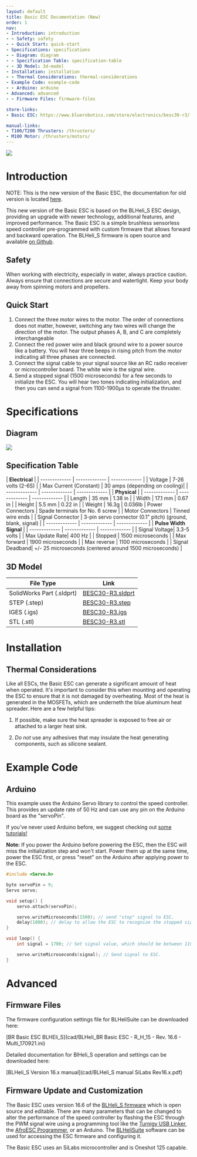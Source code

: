 ```yaml
---
layout: default
title: Basic ESC Documentation (New)
order: 1
nav:
- Introduction: introduction
- - Safety: safety
- - Quick Start: quick-start
- Specifications: specifications
- - Diagram: diagram
- - Specification Table: specification-table
- - 3D Model: 3d-model
- Installation: installation
- - Thermal Considerations: thermal-considerations
- Example Code: example-code
- - Arduino: arduino
- Advanced: advanced
- - Firmware Files: firmware-files

store-links:
- Basic ESC: https://www.bluerobotics.com/store/electronics/besc30-r3/

manual-links:
- T100/T200 Thrusters: /thrusters/
- M100 Motor: /thrusters/motors/
---
```

<img src="/bescr3/cad/BESC30-R3-3-rotated-crop.PNG" class="img-responsive" style="max-width:600px" />

# Introduction

NOTE: This is the new version of the Basic ESC, the documentation for old version is located [here](http://docs.bluerobotics.com/besc/).

This new version of the Basic ESC is based on the BLHeli_S ESC design, providing an upgrade with newer technology, additional features, and improved performance. The Basic ESC is a simple brushless sensorless speed controller pre-programmed with custom firmware that allows forward and backward operation. The BLHeli_S firmware is open source and available [on Github](https://github.com/bitdump/BLHeli/tree/master/BLHeli_S%20SiLabs).

## Safety 

<i class="fa fa-exclamation-triangle fa-fw fa-2x text-warning"></i> When working with electricity, especially in water, always practice caution. Always ensure that connections are secure and watertight. Keep your body away from spinning motors and propellers.

## Quick Start

1. Connect the three motor wires to the motor. The order of connections does not matter, however, switching any two wires will change the direction of the motor. The output phases A, B, and C are completely interchangeable
2. Connect the red power wire and black ground wire to a power source like a battery. You will hear three beeps in rising pitch from the motor indicating all three phases are connected. 
3. Connect the signal cable to your signal source like an RC radio receiver or microcontroller board. The white wire is the signal wire. 
4. Send a stopped signal (1500 microseconds) for a few seconds to initialize the ESC. You will hear two tones indicating initialization, and then you can send a signal from 1100-1900µs to operate the thruster.

# Specifications

## Diagram

<img src="/bescr3/cad/BESC30-R3-diagram.PNG" class="img-responsive" style="max-width:600px" />

## Specification Table

|                 **Electrical**                |
| ------------- | ------------- | ------------- |
| Voltage       | 7-26 volts (2-6S)             |
| Max Current (Constant)  | 30 amps (depending on cooling)|
| ------------- | ------------- | ------------- |
|                  **Physical**                 |
| ------------- | ------------- | ------------- |
| Length        | 35 mm         | 1.38 in       |
| Width         | 17.1 mm       | 0.67 in     |
| Height        | 5.5 mm        | 0.22 in      |
| Weight        | 16.3g         | 0.036lb
| Power Connectors | Spade terminals for No. 6 screw    |
| Motor Connectors | Tinned wire ends           |
| Signal Connector | 3-pin servo connector (0.1" pitch) (ground, blank, signal) |
| ------------- | ------------- | ------------- |
|            **Pulse Width Signal**             |
| ------------- | ------------- | ------------- |
| Signal Voltage| 3.3-5 volts                   |
| Max Update Rate| 400 Hz                       |
| Stopped       | 1500 microseconds             |
| Max forward   | 1900 microseconds             |
| Max reverse   | 1100 microseconds             |
| Signal Deadband| +/- 25 microseconds (centered around 1500 microseconds) |

## 3D Model

| File Type                  | Link                          |
| -------------------------- | ----------------------------- |
| SolidWorks Part (.sldprt)  | [BESC30-R3.sldprt](cad/BESC30-R3.SLDPRT) |
| STEP (.step)               | [BESC30-R3.step](cad/BESC30-R3.STEP)   |
| IGES (.igs)                | [BESC30-R3.igs](cad/BESC30-R3.IGS) |
| STL (.stl)                 | [BESC30-R3.stl](cad/BESC30-R3.STL) |

# Installation

## Thermal Considerations

Like all ESCs, the Basic ESC can generate a significant amount of heat when operated. It's important to consider this when mounting and operating the ESC to ensure that it is not damaged by overheating. Most of the heat is generated in the MOSFETs, which are underneth the blue aluminum heat spreader. Here are a few helpful tips:

1. If possible, make sure the heat spreader is exposed to free air or attached to a larger heat sink.

2. *Do not* use any adhesives that may insulate the heat generating components, such as silicone sealant.

# Example Code

## Arduino

This example uses the Arduino Servo library to control the speed controller. This provides an update rate of 50 Hz and can use any pin on the Arduino board as the "servoPin".

If you've never used Arduino before, we suggest checking out [some tutorials!](https://www.arduino.cc/en/Tutorial/HomePage)

**Note:** If you power the Arduino before powering the ESC, then the ESC will miss the initialization step and won't start. Power them up at the same time, power the ESC first, or press "reset" on the Arduino after applying power to the ESC.

~~~~~~~~~~ cpp
#include <Servo.h>

byte servoPin = 9;
Servo servo;

void setup() {
	servo.attach(servoPin);

	servo.writeMicroseconds(1500); // send "stop" signal to ESC.
	delay(1000); // delay to allow the ESC to recognize the stopped signal
}

void loop() {
	int signal = 1700; // Set signal value, which should be between 1100 and 1900

	servo.writeMicroseconds(signal); // Send signal to ESC.
}
~~~~~~~~~~~~~~~~

# Advanced

## Firmware Files

The firmware configuration settings file for BLHeliSuite can be downloaded here: 

[BR Basic ESC BLHEli_S](cad/BLHeli_BR Basic ESC - R_H_15 - Rev. 16.6 - Multi_170921.ini)

Detailed documentation for BlHeli_S operation and settings can be downloaded here:

[BLHeli_S Version 16.x manual](cad/BLHeli_S manual SiLabs Rev16.x.pdf)


## Firmware Update and Customization

The Basic ESC uses version 16.6 of the [BLHeli_S firmware](https://github.com/bitdump/BLHeli/tree/master/BLHeli_S%20SiLabs) which is open source and editable. There are many parameters that can be changed to alter the performance of the speed controller by flashing the ESC through the PWM signal wire using a programming tool like the [Turnigy USB Linker](http://www.hobbyking.com/hobbyking/store/__10628__turnigy_usb_linker_for_aquastar_super_brain.html), the [AfroESC Programmer](http://www.hobbyking.com/hobbyking/store/__39437__afro_esc_usb_programming_tool.html), or an Arduino. The [BLHeliSuite](https://blhelisuite.wordpress.com/) software can be used for accessing the ESC firmware and configuring it.

The Basic ESC uses an SiLabs microcontroller and is Oneshot 125 capable. 

